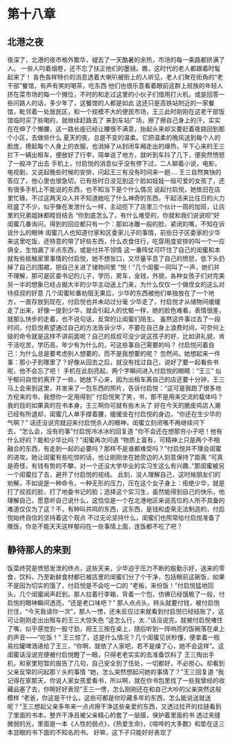 # 第十八章
## 北港之夜
夜深了，北港的夜市格外繁华，褪去了一天酷暑的余热，市场的每一条路都挤满了人。
一些人叼着烟卷，还不忘了扶正他们的墨镜。瞧，这时代的老人都跟着时髦起来了！
各色各样特价的消息透着大喇叭被街上的人听见，老人们聚在街角的“老干部”餐馆，有声有笑的喝茶，吃东西
他们也很乐意看着眼前这群上班族的年轻人挤在菜市场的每一个摊位，不时的和走过这里的小伙子们借用打火机，或是回答一些问路人的话，多少年了，这餐馆的人都是如此
这还只是高铁站附近的一家餐馆，毗邻着一处居民区，和一个规模不大的便民市场，王三此时刚刚在这老干部饭馆临时买了些喝的，就继续赶路去了
来到车站广场，擦了擦自己身上的汗，实实在在伸了个懒腰，这一路长座已经让腰很不满意，抬起头来却又要赶着夜路回到那个小区，去做些什么
夏天的夜，总是不变的温柔。它把温柔的晚风送到每个人的脸庞，撩起每个人身上的衣服，也消掉了从封闭车厢走出的燥热，平下心来的王三拦下一辆出租车，便放好了行李，简单说了地方，就听到车抖了几下，便突然愤怒了一般冲了出去
手机上，付启悦的消息似乎没有停下过，二人聊着小说，电影，电视剧，又说起晚些时候的安排，问起王三有没有时间来一趟....
王三自然爽快的答应了，他心里也很急切，已有些时日没见到这个脸如娃娃一般可爱的女孩了，还有很多手机上不能说的东西，也不知当下是个什么情况
说起付启悦，她依旧在店里忙碌，不过这两天众人并不知道她吃了什么神奇的东西，干起活来比往日的火力旺盛了不少，似乎像在发泄什么一样，主动揽下了店里三个伙计一周的加班，让店里的兄弟姐妹都瞠目结舌
“你到底怎么了，有什么难受的，你就和我们说说呗”好闺蜜几番询问，得到的回应都只有一个：那如冰雕一般的脸，紧闭的嘴，不知在诉说什么的眼神
闺蜜几人也知道付家和区委家儿子的事情，前些日子区委家的少华来这里吃饭，还特意的带了好些东西，什么衣食住行，吃穿用度安排的叫一个一应俱全，生怕漏了半点东西，或是付并不领情
这一番阵仗可吓住了自己的闺蜜和本就有些抵触家里事情的付启悦，她不想张口，又尽量平息了自己的愤怒，低下头扔掉了自己的围裙，把自己关进了储物间里
“悦！”几个闺蜜一同叫了一声，她们并不理解，那可是区委书记的儿子，学历，房车，金钱，外貌，各种女孩子们对完美另一半的想象已经占据大半的少华主动送上门来，为什么仅仅一个做侄女的这么对待叔叔的好意
几个闺蜜轮番劝阻无果后，少华的东西被他们单独放在了一个地方，一直存放到现在，付启悦也并未动过分毫
少华走了，付启悦才从储物间缓缓走了出来，好像一提到少华，就会引起人的忧郁一样，她的脸色难看，表情很差，就那么快步的走着，也不说句话，反常的让闺蜜们陌生。
虽然这件事过去了一段时间，付启悦希望通过自己的方法告诉少华，不要在自己身上浪费时间，可奈何上级的命令就是这样不讲前面呢？自己的叔叔可没少说这孩子的好，比如讲礼貌，肯干活吃苦，学历高，年少有为什么的，可这些事自己需要的吗？
付启悦问着自己：为什么总是要考虑别人想要的，而不是我想要的呢？
忽然间，她想起来一件事：那小子到哪里了？好像从回去之后，就没有找过自己，说好了要一起看些书呢，他不会忘了吧！
手机在此刻亮起，两个字瞬间进入付启悦的眼睛：“王三”
似乎郁闷自觉的离开了一些，她放下心来，因为出租车离自己的店还要十分钟，王三马上会来到这里，并发来了一包东西的照片，告诉付启悦：“这可是我跑了很多地方挖来的书，我想你一定用得到”
付启悦笑了笑，书，那不是用来交流的载体吗？我的目的如果真的在书本身，王三啊你可就有些木头了
好在今天的脆皮鸡店人潮已经有所退却，闺蜜几人单手撑着腰，缓缓坐在付启悦的身边，“你还在生少华的气啊？”
话还没说完就迎来付启悦杀人的眼神，闺蜜立刻闭嘴不再继续问下去，“怎么会，没有的事”付启悦冷冰冰的回复道
“你不会还在想那穷小子吧！他有什么好的？能和少华比吗？”闺蜜再次问道
“物质上富有，可精神上只是两个不相融合的东西，有走到一起的必要吗？那样不是谁都难受吗？”付启悦并不理会闺蜜的进攻，她让闺蜜有些吃惊的话，也让刚刚坐在她旁边的人刻意保持了距离
“可真是奇怪，有钱有势的不攀，对一个还没大学毕业的实习生这么有兴趣..”那闺蜜被另一个闺蜜拉了去，避开了付启悦的视线。
此刻，没人理解自己，这时候朋友们的劝解，不如说是一种命令，一种无形的压力，压在这个女子身上：拒绝少华，就是打了叔叔的脸，打了地委书记的脸；选择这个实习生，虽然能得到自己的快乐，他理解自己，愿意听自己说什么，这恰恰是一个在北港地区来说高位的人所不具备的
难道仅仅为了这？不，有种叫共鸣的东西，这东西，是钱和虚荣无法制造的，付启悦始终自信的坚持着这个观点
不过无论坚持什么，闺蜜们也照常给付启悦准备了晚饭，你总不能天天这样郁闷在一些事情上面，连饭都不吃了吧？
## 静待那人的来到
饭菜终究是愤怒发泄的终点，这些天来，少华迫于压力不断的殷勤示好，送来的零食，饮料，乃至新鲜食材都已被店里的闺蜜们分了个干净，包括眼前这碗饭，如果不是因为切实的饿了，付启悦是不会吃一口的
“老板，来份饭！”付启悦猛地回头，几个闺蜜闻声赶到。那人拉着行李箱，背着一个包，仿佛已经饿极了一般，付启悦的眼神瞬间透亮，“还是老口味吧？”
那人点点头，转头就要付钱，被付启悦拦住，“今天我请你一次”，那人一愣，还未反应过来就看到付启悦已经结账了，这可让刚刚走出出租车的王三大惊失色
“这怎么行，太..”话没说完，就被付启悦堵住了嘴，似乎感觉到一股寸劲，把王三按在桌上，随后听到一阵响亮的饭碗落在桌上的声音——“吃饭！”
王三惊了，这是什么情况？几个闺蜜见状秒懂，便拿着一瓶易拉罐啤酒递给了王三，“你啊，就依了人家吧，若不是燥了心，她不会这样”。这闺蜜话没说完便被付启悦瞪了一眼，只得老老实实的去准备饮料了
王三掏出手机，和家里短暂的报告了几句，自己安全到了住处，一切都好，不必担心。却看到父亲反常的问起那丫头的事情
“她，怎么突然想起问她的事情了？”王三回复道
“我记得在家那天，你说人家女孩爱看书，所以啊，就在你书包里找了一些我曾经的收藏品塞了去，你啊好好表现”王三一愣，怎么刚刚还在和自己大吵的父亲突然这般模样
“老爸，你这是干什么，这些可都是你珍藏多年的东西，怎么能说送就送呢？”王三想起父亲多年来一点点擦干净这些亲爱的东西，又透过拉开的拉链看到了里面的书本，整齐干净且被父亲精心的套了一层膜，保护着里面的书
透过夹缝微弱的光，里面是一本《人性的弱点》，《热爱生命》，《喧哗的大多数》和垫在这三本显眼的书下面的不知名的书。
好嘛，这下子只能好好表现了
